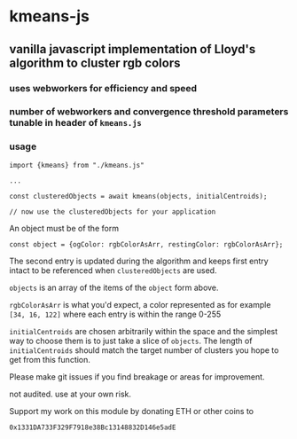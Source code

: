 # kmeans-js

## vanilla javascript implementation of Lloyd's algorithm to cluster rgb colors 

### uses webworkers for efficiency and speed

### number of webworkers and convergence threshold parameters tunable in header of `kmeans.js`

### usage

```
import {kmeans} from "./kmeans.js"

...

const clusteredObjects = await kmeans(objects, initialCentroids);

// now use the clusteredObjects for your application

```

An object must be of the form

```
const object = {ogColor: rgbColorAsArr, restingColor: rgbColorAsArr};
```

The second entry is updated during the algorithm and keeps first entry intact to be referenced when `clusteredObjects` are used.

`objects` is an array of the items of the `object` form above.

`rgbColorAsArr` is what you'd expect, a color represented as for example `[34, 16, 122]` where each entry is within the range 0-255

`initialCentroids` are chosen arbitrarily within the space and the simplest way to choose them is to just take a slice of `objects`. The length of `initialCentroids` should match the target number of clusters you hope to get from this function.


Please make git issues if you find breakage or areas for improvement.


not audited. use at your own risk.

Support my work on this module by donating ETH or other coins to

`0x1331DA733F329F7918e38Bc13148832D146e5adE`

